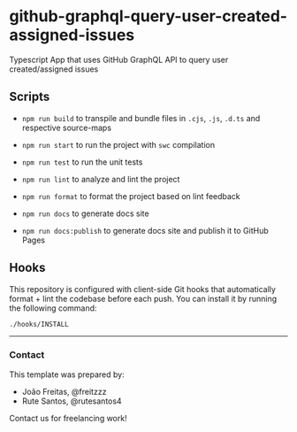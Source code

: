 # github-graphql-query-user-created-assigned-issues

Typescript App that uses GitHub GraphQL API to query user created/assigned issues

## Scripts

- `npm run build` to transpile and bundle files in `.cjs`, `.js`, `.d.ts` and respective source-maps
- `npm run start` to run the project with `swc` compilation

- `npm run test` to run the unit tests
- `npm run lint` to analyze and lint the project
- `npm run format` to format the project based on lint feedback
- `npm run docs` to generate docs site
- `npm run docs:publish` to generate docs site and publish it to GitHub Pages

## Hooks

This repository is configured with client-side Git hooks that automatically format + lint the codebase before each push. You can install it by running the following command:

```bash
./hooks/INSTALL
```

---

### Contact

This template was prepared by:

- João Freitas, @freitzzz
- Rute Santos, @rutesantos4

Contact us for freelancing work!
